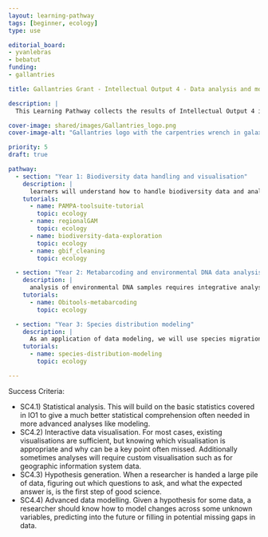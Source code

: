 ```yaml
---
layout: learning-pathway
tags: [beginner, ecology]
type: use

editorial_board:
- yvanlebras
- bebatut
funding:
- gallantries

title: Gallantries Grant - Intellectual Output 4 - Data analysis and modelling for evidence and hypothesis generation and knowledge discovery

description: |
  This Learning Pathway collects the results of Intellectual Output 4 in the Gallantries Project

cover-image: shared/images/Gallantries_logo.png
cover-image-alt: "Gallantries logo with the carpentries wrench in galaxy 2 stripes 1 strip colour scheme."

priority: 5
draft: true

pathway:
  - section: "Year 1: Biodiversity data handling and visualisation"
    description: |
      learners will understand how to handle biodiversity data and analyse it, as well as elements of visualisation, identifying the optimal visualisation for a dataset. [SC1.1,SC1.4, SC2.1, SC2.3, SC4.1-3]
    tutorials:
      - name: PAMPA-toolsuite-tutorial
        topic: ecology
      - name: regionalGAM
        topic: ecology
      - name: biodiversity-data-exploration
        topic: ecology
      - name: gbif_cleaning
        topic: ecology

  - section: "Year 2: Metabarcoding and environmental DNA data analysis"
    description: |
      analysis of environmental DNA samples requires integrative analysis of highly diversified samples, and new techniques to scale with the data [SC1.4, SC1.5, SC2.1, SC3.1, SC4.1-4]
    tutorials:
      - name: Obitools-metabarcoding
        topic: ecology

  - section: "Year 3: Species distribution modeling"
    description: |
      As an application of data modeling, we will use species migration and biodiversity to teach learners how to build models for complex data and visualise the results. [SC1.1, SC2.4, SC4.1-4]
    tutorials:
      - name: species-distribution-modeling
        topic: ecology

---
```


Success Criteria:
- SC4.1) Statistical analysis. This will build on the basic statistics covered in IO1 to give a much better statistical comprehension often needed in more advanced analyses like modeling.
- SC4.2) Interactive data visualisation. For most cases, existing visualisations are sufficient, but knowing which visualisation is appropriate and why can be a key point often missed. Additionally sometimes analyses will require custom visualisation such as for geographic information system data.
- SC4.3) Hypothesis generation. When a researcher is handed a large pile of data, figuring out which questions to ask, and what the expected answer is, is the first step of good science.
- SC4.4) Advanced data modelling. Given a hypothesis for some data, a researcher should know how to model changes across some unknown variables, predicting into the future or filling in potential missing gaps in data.
